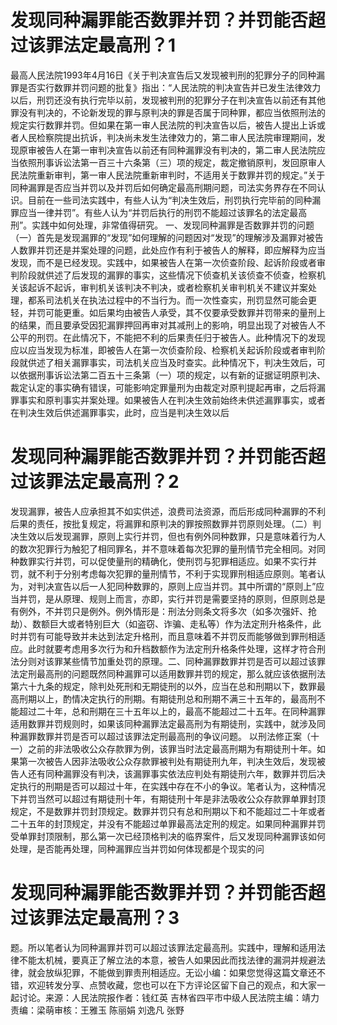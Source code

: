 # 发现同种漏罪能否数罪并罚？并罚能否超过该罪法定最高刑？1

最高人民法院1993年4月16日《关于判决宣告后又发现被判刑的犯罪分子的同种漏罪是否实行数罪并罚问题的批复》指出：“人民法院的判决宣告并已发生法律效力以后，刑罚还没有执行完毕以前，发现被判刑的犯罪分子在判决宣告以前还有其他罪没有判决的，不论新发现的罪与原判决的罪是否属于同种罪，都应当依照刑法的规定实行数罪并罚。但如果在第一审人民法院的判决宣告以后，被告人提出上诉或者人民检察院提出抗诉，判决尚未发生法律效力的，第二审人民法院审理期间，发现原审被告人在第一审判决宣告以前还有同种漏罪没有判决的，第二审人民法院应当依照刑事诉讼法第一百三十六条第（三）项的规定，裁定撤销原判，发回原审人民法院重新审判，第一审人民法院重新审判时，不适用关于数罪并罚的规定。”关于同种漏罪是否应当并罚以及并罚后如何确定最高刑期问题，司法实务界存在不同认识。目前在一些司法实践中，有些人认为“判决生效后，刑罚执行完毕前的同种漏罪应当一律并罚”。有些人认为“并罚后执行的刑罚不能超过该罪名的法定最高刑”。实践中如何处理，非常值得研究。 一、发现同种漏罪是否数罪并罚的问题（一）首先是发现漏罪的“发现”如何理解的问题因对“发现”的理解涉及漏罪对被告人数罪并罚还是并案处理的问题，此处应作有利于被告人的解释，即应解释为应当发现，而不是已经发现。实践中，如果被告人在第一次侦查阶段、起诉阶段或者审判阶段就供述了后发现的漏罪的事实，这些情况下侦查机关该侦查不侦查，检察机关该起诉不起诉，审判机关该判决不判决，或者检察机关审判机关不建议并案处理，都系司法机关在执法过程中的不当行为。而一次性查实，刑罚显然可能会更轻，并罚可能更重。如后果均由被告人承受，其不仅要承受数罪并罚带来的量刑上的结果，而且要承受因犯漏罪押回再审对其减刑上的影响，明显出现了对被告人不公平的刑罚。在此情况下，不能把不利的后果责任归于被告人。此种情况下的发现应以应当发现为标准，即被告人在第一次侦查阶段、检察机关起诉阶段或者审判阶段就供述了相关漏罪事实，司法机关应当及时查实。此种情况下，判决生效后，可以依据刑事诉讼法第二百五十三条第（一）项的规定，以有新的证据证明原判决、裁定认定的事实确有错误，可能影响定罪量刑为由裁定对原判提起再审，之后将漏罪事实和原判事实并案处理。如果被告人在判决生效前始终未供述漏罪事实，或者在判决生效后供述漏罪事实，此时，应当是判决生效以后

# 发现同种漏罪能否数罪并罚？并罚能否超过该罪法定最高刑？2

发现漏罪，被告人应承担其不如实供述，浪费司法资源，而后形成同种漏罪的不利后果的责任，按批复规定，将漏罪和原判决的罪按照数罪并罚原则处理。（二）判决生效以后发现漏罪，原则上实行并罚，但也有例外同种数罪，只是意味着行为人的数次犯罪行为触犯了相同罪名，并不意味着每次犯罪的量刑情节完全相同。对同种数罪实行并罚，可以促使量刑的精确化，使刑罚与犯罪相适应。如果不实行并罚，就不利于分别考虑每次犯罪的量刑情节，不利于实现罪刑相适应原则。笔者认为，对判决宣告以后一人犯同种数罪的，原则上应当并罚。其中所谓的“原则上”应当并罚，是从原理、规则上而言，亦即，实行并罚是需要坚持的原则，但原则总是有例外，不并罚只是例外。例外情形是：刑法分则条文将多次（如多次强奸、抢劫）、数额巨大或者特别巨大（如盗窃、诈骗、走私等）作为法定刑升格条件，此时并罚有可能导致并未达到法定升格刑，而且意味着不并罚反而能够做到罪刑相适应。此时就要考虑用多次行为和升档数额作为法定刑升格条件处理，这样才符合刑法分则对该罪某些情节加重处罚的原理。二、同种漏罪数罪并罚是否可以超过该罪法定刑最高刑的问题既然同种漏罪可以适用数罪并罚的规定，那么就应该依据刑法第六十九条的规定，除判处死刑和无期徒刑的以外，应当在总和刑期以下，数罪最高刑期以上，酌情决定执行的刑期。有期徒刑总和刑期不满三十五年的，最高刑不能超过二十年，总和刑期在三十五年以上的，最高不能超过二十五年。在同种漏罪适用数罪并罚规则时，如果该同种漏罪法定最高刑为有期徒刑，实践中，就涉及同种漏罪数罪并罚是否可以超过该罪法定刑最高刑的争议问题。 以刑法修正案（十一）之前的非法吸收公众存款罪为例，该罪当时法定最高刑期为有期徒刑十年。如果第一次被告人因非法吸收公众存款罪被判处有期徒刑九年，判决生效后，发现被告人还有同种漏罪没有判决，该漏罪事实依法应判处有期徒刑六年，数罪并罚后决定执行的刑期是否可以超过十年，在实践中存在不小的争议。笔者认为，这种情况下并罚当然可以超过有期徒刑十年，有期徒刑十年是非法吸收公众存款罪单罪封顶规定，不是数罪并罚封顶规定。数罪并罚只有总和刑期以下和不能超过二十年或者二十五年的封顶规定，并没有不能超过单罪最高法定刑的规定。如果同种漏罪并罚受单罪封顶限制，那么第一次已经顶格判决的临界案件，后又发现同种漏罪该如何处理，是否能再处理，同种漏罪应当并罚如何体现都是个现实的问

# 发现同种漏罪能否数罪并罚？并罚能否超过该罪法定最高刑？3

题。所以笔者认为同种漏罪并罚可以超过该罪法定最高刑。实践中，理解和适用法律不能太机械，要真正了解立法的本意，被告人如果因此而找法律的漏洞并规避法律，就会放纵犯罪，不能做到罪责刑相适应。无讼小编：如果您觉得这篇文章还不错，欢迎转发分享、点赞收藏，您也可以在下方评论区留下自己的观点，和大家一起讨论。来源：人民法院报作者：钱红英 吉林省四平市中级人民法院主编：靖力责编：梁萌审核：王雅玉 陈丽娟 刘逸凡 张野

